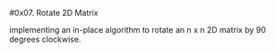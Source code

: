 #0x07. Rotate 2D Matrix

 implementing an in-place algorithm to rotate an n x n 2D matrix by 90 degrees clockwise.
